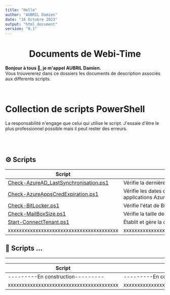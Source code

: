 ```yaml
---
title: "Hello"
author: "AUBRIL Damien"
date: "16 Octobre 2023"
output: "html_document"
version: "0.1"
---
```


<h1 align="center">Documents de Webi-Time</h1>

<p align="left">
    <b>Bonjour à tous 👋, je m'appel AUBRIL Damien. </b>
    <br>
    Vous trouvererez dans ce dossiers les documents de description associés aux differents scripts.
</p>

<br>
<h1>Collection de scripts PowerShell </h1>

<p align="left"> La responsabilité n'engage que celui qui utilise le script. J'essaie d'être le plus professionnel possible mais il peut rester des erreurs.</p>


<br><br>

## ⚙️ Scripts 
| Script | Description 
| -- | -- | 
| [Check-AzureAD_LastSynchronisation.ps1](/Powershell/.Scripts/Check-AzureAD_LastSynchronisation/Check-AzureAD_LastSynchronisation.ps1)       | Vérifie la dernière synchronisation Azure AD [Read More](Check-AzureAD_LastSynchronisation.md) |
| [Check-AzureAppsCredExpiration.ps1](/Powershell/.Scripts/Check-AzureAppsCredExpiration/Check-AzureAppsCredExpiration.ps1)    | Vérifie les dates d'expiration des informations d'identification des applications Azure [Read More](Check-AzureAppsCredExpiration.md) |
| [Check-BitLocker.ps1](/Powershell/.Scripts/Check-BitLocker/Check-BitLocker.ps1)                                                                | Vérifie l'état de BitLocker sur les ordinateurs [Read More](Check-BitLocker.md) |
| [Check-MailBoxSize.ps1](/Powershell/.Scripts/Check-MailBoxSize/Check-MailBoxSize.ps1)                                                          | Vérifie la taille des boîtes aux lettres [Read More](Check-MailBoxSize.md) |
| [Start-ConnectTenant.ps1](/Powershell/.Scripts/Start-ConnectTenant/Start-ConnectTenant.ps1)                                                    | Établit et gère la connexion au locataire Microsoft [Read More](Start-ConnectTenant.md) | 
|xxxxxxxxxxxxxxxxxxxxxxxxxxxxxxxxxxxxxxxx|xxxxxxxxxxxxxxxxxxxxxxxxxxxxxxxxxxxxxxxxxxxxxxxxxxxxxxxxxxxxxxxxx|

## 📝 Scripts ...
-----------------------------

| Script | Description | 
| -- | -- | 
| ---------En construction--------- | ---------En construction--------- [Read More](README.md) |
|xxxxxxxxxxxxxxxxxxxxxxxxxxxxxxxxxxxxxxxx|xxxxxxxxxxxxxxxxxxxxxxxxxxxxxxxxxxxxxxxxxxxxxxxxxxxxxxxxxxxxxxxxx|





